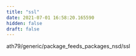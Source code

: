 ```yaml
---
title: "ssl"
date: 2021-07-01 16:58:20.165590
hidden: false
draft: false
---
```


ath79/generic/package_feeds_packages_nsd/ssl

